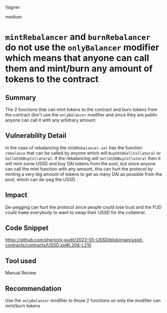 Vagner

medium

# `mintRebalancer` and `burnRebalancer` do not use the `onlyBalancer` modifier which means that anyone can call them and mint/burn any amount of tokens to the contract

## Summary
The 2 functions that can mint tokens to the contract and burn tokens from the contract don't use the `onlyBalancer` modifier and since they are public anyone can call it with any arbitrary amount.
## Vulnerability Detail
In the case of rebalancing the `USSDRebalancer.sol` has the function `rebalance` that can be called by anyone which will `BuyUSSDSellCollateral` or `SellUSSDBuyCollateral`. If the rebalancing will `SellUSSDBuyCollateral` then it will mint some USSD and buy DAI tokens from the pool, but since anyone can call the mint function with any amount, this can hurt the protocol by minting a very big amount of tokens to get as many DAI as possible from the pool, which can de-peg the USSD.
## Impact
De-pegging can hurt the protocol since people could lose trust and the FUD could make everybody to want to swap their USSD for the collateral.
## Code Snippet
https://github.com/sherlock-audit/2023-05-USSD/blob/main/ussd-contracts/contracts/USSD.sol#L204-L210
## Tool used

Manual Review

## Recommendation
Use the `onlyBalancer` modifier to those 2 functions so only the modifier can mint/burn tokens